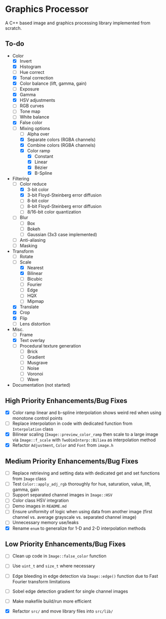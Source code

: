 # Graphics Processor
A C++ based image and graphics processing library implemented from scratch.

## To-do
- Color
    - [x] Invert
    - [x] Histogram
    - [ ] Hue correct
    - [x] Tonal correction
    - [x] Color balance (lift, gamma, gain)
    - [ ] Exposure
    - [x] Gamma
    - [x] HSV adjustments
    - [ ] RGB curves
    - [ ] Tone map
    - [ ] White balance
    - [x] False color
    - [ ] Mixing options
        - [ ] Alpha over
        - [x] Separate colors (RGBA channels)
        - [x] Combine colors (RGBA channels)
        - [x] Color ramp
            - [x] Constant
            - [x] Linear
            - [x] Bézier
            - [x] B-Spline
- Filtering
    - [ ] Color reduce
        - [x] 3-bit color
        - [x] 3-bit Floyd-Steinberg error diffusion
        - [ ] 8-bit color
        - [ ] 8-bit Floyd-Steinberg error diffusion
        - [ ] 8/16-bit color quantization
    - [ ] Blur
        - [ ] Box
        - [ ] Bokeh
        - [ ] Gaussian (3x3 case implemented)
    - [ ] Anti-aliasing
    - [ ] Masking
- Transform
    - [ ] Rotate
    - [ ] Scale
        - [x] Nearest
        - [x] Bilinear
        - [ ] Bicubic
        - [ ] Fourier
        - [ ] Edge
        - [ ] HQX
        - [ ] Mipmap
    - [x] Translate
    - [x] Crop
    - [x] Flip
    - [ ] Lens distortion
- Misc.
    - [ ] Frame
    - [x] Text overlay
    - [ ] Procedural texture generation
        - [ ] Brick
        - [ ] Gradient
        - [ ] Musgrave
        - [ ] Noise
        - [ ] Voronoi
        - [ ] Wave
- Documentation (not started)

## High Priority Enhancements/Bug Fixes
- [x] Color ramp linear and b-spline interpolation shows weird red when using monotone control points
- [ ] Replace interpolation in code with dedicated function from `Interpolation` class
- [x] Bilinear scaling (`Image::preview_color_ramp` then scale to a large image via `Image::f_scale` with `TwoDimInterp::Biliea` as interpolation method
- [x] Refactor `Adjustment`, `Color` and `Font` from `image.h`

## Medium Priority Enhancements/Bug Fixes
- [ ] Replace retrieving and setting data with dedicated get and set functions from `Image` class
- [ ] Test `Color::apply_adj_rgb` thoroughly for hue, saturation, value, lift, gamma, gain
- [ ] Support separated channel images in `Image::HSV`
- [ ] Color class HSV integration
- [ ] Demo images in `README.md`
- [ ] Ensure uniformity of logic when using data from another image (first channel vs. average grayscale vs. separated channel image)
- [ ] Unnecessary memory use/leaks
- [x] Rename `enum` to generalize for 1-D and 2-D interpolation methods

## Low Priority Enhancements/Bug Fixes
- [ ] Clean up code in `Image::false_color` function
- [ ] Use `uint_t` and `size_t` where necessary
- [ ] Edge bleeding in edge detection via `Image::edge()` function due to Fast Fourier transform limitations
- [ ] Sobel edge detection gradient for single channel images
- [ ] Make makefile build/run more efficient
- [x] Refactor `src/` and move library files into `src/lib/`

